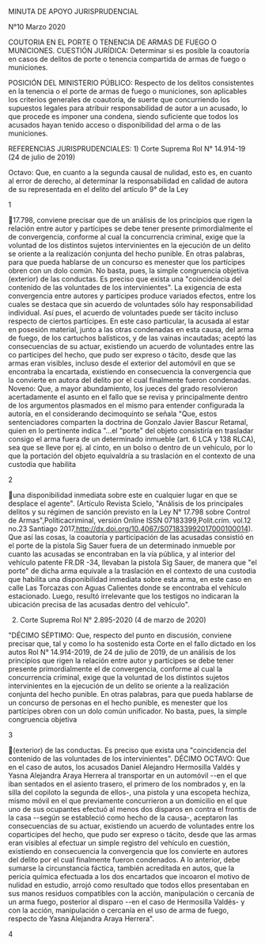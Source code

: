 MINUTA DE APOYO JURISPRUDENCIAL

N°10 Marzo 2020

COUTORIA EN EL PORTE O TENENCIA DE ARMAS DE FUEGO O MUNICIONES. CUESTIÓN
JURÍDICA: Determinar si es posible la coautoría en casos de delitos de
porte o tenencia compartida de armas de fuego o municiones.

POSICIÓN DEL MINISTERIO PÚBLICO: Respecto de los delitos consistentes en
la tenencia o el porte de armas de fuego o municiones, son aplicables
los criterios generales de coautoría, de suerte que concurriendo los
supuestos legales para atribuir responsabilidad de autor a un acusado,
lo que procede es imponer una condena, siendo suficiente que todos los
acusados hayan tenido acceso o disponibilidad del arma o de las
municiones.

REFERENCIAS JURISPRUDENCIALES: 1) Corte Suprema Rol N° 14.914-19 (24 de
julio de 2019)

Octavo: Que, en cuanto a la segunda causal de nulidad, esto es, en
cuanto al error de derecho, al determinar la responsabilidad en calidad
de autora de su representada en el delito del artículo 9° de la Ley

1

17.798, conviene precisar que de un análisis de los principios que rigen
la relación entre autor y partícipes se debe tener presente
primordialmente el de convergencia, conforme al cual la concurrencia
criminal, exige que la voluntad de los distintos sujetos intervinientes
en la ejecución de un delito se oriente a la realización conjunta del
hecho punible. En otras palabras, para que pueda hablarse de un concurso
es menester que los partícipes obren con un dolo común. No basta, pues,
la simple congruencia objetiva (exterior) de las conductas. Es preciso
que exista una "coincidencia del contenido de las voluntades de los
intervinientes". La exigencia de esta convergencia entre autores y
partícipes produce variados efectos, entre los cuales se destaca que sin
acuerdo de voluntades sólo hay responsabilidad individual. Así pues, el
acuerdo de voluntades puede ser tácito incluso respecto de ciertos
partícipes. En este caso particular, la acusada al estar en posesión
material, junto a las otras condenadas en esta causa, del arma de fuego,
de los cartuchos balísticos, y de las vainas incautadas; aceptó las
consecuencias de su actuar, existiendo un acuerdo de voluntades entre
las co participes del hecho, que pudo ser expreso o tácito, desde que
las armas eran visibles, incluso desde el exterior del automóvil en que
se encontraba la encartada, existiendo en consecuencia la convergencia
que la convierte en autora del delito por el cual finalmente fueron
condenadas. Noveno: Que, a mayor abundamiento, los jueces del grado
resolvieron acertadamente el asunto en el fallo que se revisa y
principalmente dentro de los argumentos plasmados en el mismo para
entender configurada la autoría, en el considerando decimoquinto se
señala "Que, estos sentenciadores comparten la doctrina de Gonzalo
Javier Bascur Retamal, quien en lo pertinente indica "...el "porte" del
objeto consistiría en trasladar consigo el arma fuera de un determinado
inmueble (art. 6 LCA y 138 RLCA), sea que se lleve por ej. al cinto, en
un bolso o dentro de un vehículo, por lo que la portación del objeto
equivaldría a su traslación en el contexto de una custodia que habilita

2

una disponibilidad inmediata sobre este en cualquier lugar en que se
desplace el agente". (Artículo Revista Scielo, "Análisis de los
principales delitos y su régimen de sanción previsto en la Ley N° 17.798
sobre Control de Armas",Políticacriminal, versión Online ISSN
07183399,Polít.crim. vol.12 no.23 Santiago
2017,http://dx.doi.org/10.4067/S071833992017000100014). Que así las
cosas, la coautoría y participación de las acusadas consistió en el
porte de la pistola Sig Sauer fuera de un determinado inmueble por
cuanto las acusadas se encontraban en la vía pública, y al interior del
vehículo patente FR.DR -34, llevaban la pistola Sig Sauer, de manera que
"el porte" de dicha arma equivale a la traslación en el contexto de una
custodia que habilita una disponibilidad inmediata sobre esta arma, en
este caso en calle Las Torcazas con Aguas Calientes donde se encontraba
el vehículo estacionado. Luego, resultó irrelevante que los testigos no
indicaran la ubicación precisa de las acusadas dentro del vehículo".

2)  Corte Suprema Rol N° 2.895-2020 (4 de marzo de 2020)

"DÉCIMO SÉPTIMO: Que, respecto del punto en discusión, conviene precisar
que, tal y como lo ha sostenido esta Corte en el fallo dictado en los
autos Rol N° 14.914-2019, de 24 de julio de 2019, de un análisis de los
principios que rigen la relación entre autor y partícipes se debe tener
presente primordialmente el de convergencia, conforme al cual la
concurrencia criminal, exige que la voluntad de los distintos sujetos
intervinientes en la ejecución de un delito se oriente a la realización
conjunta del hecho punible. En otras palabras, para que pueda hablarse
de un concurso de personas en el hecho punible, es menester que los
partícipes obren con un dolo común unificador. No basta, pues, la simple
congruencia objetiva

3

(exterior) de las conductas. Es preciso que exista una "coincidencia del
contenido de las voluntades de los intervinientes". DÉCIMO OCTAVO: Que
en el caso de autos, los acusados Daniel Alejandro Hermosilla Valdés y
Yasna Alejandra Araya Herrera al transportar en un automóvil --en el que
iban sentados en el asiento trasero, el primero de los nombrados y, en
la silla del copiloto la segunda de ellos-, una pistola y una escopeta
hechiza, mismo móvil en el que previamente concurrieron a un domicilio
en el que uno de sus ocupantes efectuó al menos dos disparos en contra
el frontis de la casa --según se estableció como hecho de la causa-,
aceptaron las consecuencias de su actuar, existiendo un acuerdo de
voluntades entre los coparticipes del hecho, que pudo ser expreso o
tácito, desde que las armas eran visibles al efectuar un simple registro
del vehículo en cuestión, existiendo en consecuencia la convergencia que
los convierte en autores del delito por el cual finalmente fueron
condenados. A lo anterior, debe sumarse la circunstancia fáctica,
también acreditada en autos, que la pericia química efectuada a los dos
encartados que incoaron el motivo de nulidad en estudio, arrojó como
resultado que todos ellos presentaban en sus manos residuos compatibles
con la acción, manipulación o cercanía de un arma fuego, posterior al
disparo --en el caso de Hermosilla Valdés- y con la acción, manipulación
o cercanía en el uso de arma de fuego, respecto de Yasna Alejandra Araya
Herrera".

4


